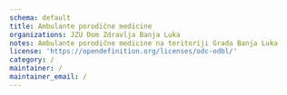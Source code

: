 ```yaml
---
schema: default
title: Ambulante porodične medicine
organizations: JZU Dom Zdravlja Banja Luka
notes: Ambulante porodične medicine na teritoriji Grada Banja Luka
license: 'https://opendefinition.org/licenses/odc-odbl/'
category: /
maintainer: /
maintainer_email: /
---
```

